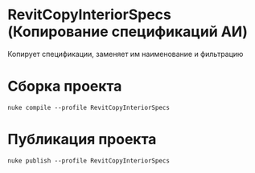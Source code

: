 # RevitCopyInteriorSpecs (Копирование спецификаций АИ)
Копирует спецификации, заменяет им наименование и фильтрацию

# Сборка проекта
```
nuke compile --profile RevitCopyInteriorSpecs
```

# Публикация проекта
```
nuke publish --profile RevitCopyInteriorSpecs
```
